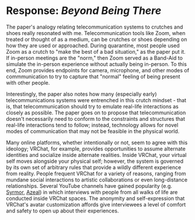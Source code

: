 # Response: *Beyond Being There*

The paper's analogy relating telecommunication systems to crutches and shoes really resonated with me. Telecommunication tools like Zoom, when treated or thought of as a medium, can be crutches or shoes depending on how they are used or approached. During quarantine, most people used Zoom as a crutch to "make the best of a bad situation," as the paper put it. If in-person meetings are the "norm," then Zoom served as a Band-Aid to simulate the in-person experience without actually being in-person. To this end, Zoom provides endpoints for camera, microphone, and other modes of commmunication to try to capture that "normal" feeling of being present with other people.

Interestingly, the paper also notes how many (especially early) telecommunications systems were entrenched in this crutch mindset - that is, that telecommunication should try to emulate real-life interactions as closely as possible. The paper goes on to propose that telecommunication doesn't necessarily need to conform to the constraints and structures that real-life interactions tend to follow; instead, technology allows for novel modes of communication that may not be feasible in the physical world.

Many online platforms, whether intentionally or not, seem to agree with this ideology; VRChat, for example, provides opportunities to assume alternate identities and socialize inside alternate realities. Inside VRChat, your virtual self moves alongside your physical self; however, the system is governed by its own set of arbitrary rules that provide a wildly different experience from reality. People frequent VRChat for a variety of reasons, ranging from mundane social interactions to artistic collaborations or even long-distance relationships. Several YouTube channels have gained popularity (e.g. [Syrmor](https://www.youtube.com/c/syrmor), [Azeal](https://www.youtube.com/channel/UClLOsBKtKS8i9N12l6Uza3g)) in which interviews with people from all walks of life are conducted inside VRChat spaces. The anonymity and self-expression that VRChat's avatar customization affords give interviewees a level of comfort and safety to open up about their experiences.
